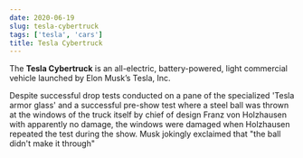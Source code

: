 ```yaml
---
date: 2020-06-19
slug: tesla-cybertruck
tags: ['tesla', 'cars']
title: Tesla Cybertruck
---
```


The **Tesla Cybertruck** is an all-electric, battery-powered, light commercial vehicle launched by Elon Musk’s Tesla, Inc.

Despite successful drop tests conducted on a pane of the specialized 'Tesla armor glass' and a successful pre-show test where a steel ball was thrown at the windows of the truck itself by chief of design Franz von Holzhausen with apparently no damage, the windows were damaged when Holzhausen repeated the test during the show. Musk jokingly exclaimed that "the ball didn't make it through"
